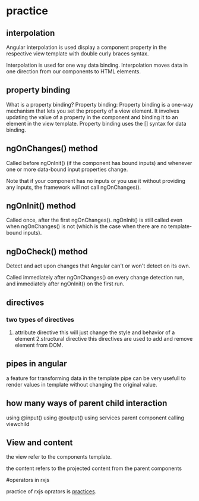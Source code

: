 # practice

## interpolation

 Angular interpolation is used display a component property in the respective view template with double curly braces syntax.
 
 Interpolation is used for one way data binding. Interpolation moves data in one direction from our components to HTML elements.
 
 ## property binding
 
 What is a property binding?
Property binding: Property binding is a one-way mechanism that lets you set the property of a view element. 
It involves updating the value of a property in the component and binding it to an element in the view template.
Property binding uses the [] syntax for data binding.

## ngOnChanges() method

Called before ngOnInit() (if the component has bound inputs) and
 whenever one or more data-bound input properties change.

Note that if your component has no inputs or you use it without providing any inputs,
 the framework will not call ngOnChanges().

## ngOnInit() method

Called once, after the first ngOnChanges(). 
ngOnInit() is still called even when ngOnChanges() is not
 (which is the case when there are no template-bound inputs).

## ngDoCheck() method 

Detect and act upon changes that Angular can't or won't detect on its own. 

Called immediately after ngOnChanges() on every change detection run,
 and immediately after ngOnInit() on the first run.
 
## directives 

### two types of directives 
1. attribute directive 
this will just change the style and behavior of a element
2.structural directive
 this directives are used to add and remove element from DOM.
 
 
## pipes in angular

a feature for transforming data in the template
pipe can be very usefull to render values in template without changing the original value.


## how many ways of parent child interaction

using @input()
using @output()
using services
parent component calling viewchild

## View and content 

the view refer to the components template.

the content refers to the projected content from the parent components


#operators in rxjs

practice of rxjs oprators is [practices](https://stackblitz.com/edit/angular-ivy-3nxvwb?file=src%2Fapp%2Fgenerate%2Fgenerate.component.ts).
